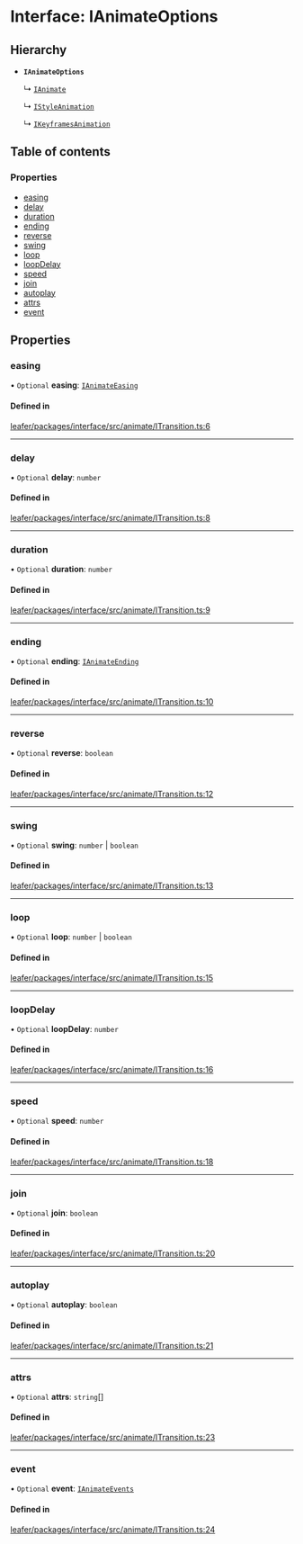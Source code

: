 # Interface: IAnimateOptions

## Hierarchy

- **`IAnimateOptions`**

  ↳ [`IAnimate`](IAnimate.md)

  ↳ [`IStyleAnimation`](IStyleAnimation.md)

  ↳ [`IKeyframesAnimation`](IKeyframesAnimation.md)

## Table of contents

### Properties

- [easing](IAnimateOptions.md#easing)
- [delay](IAnimateOptions.md#delay)
- [duration](IAnimateOptions.md#duration)
- [ending](IAnimateOptions.md#ending)
- [reverse](IAnimateOptions.md#reverse)
- [swing](IAnimateOptions.md#swing)
- [loop](IAnimateOptions.md#loop)
- [loopDelay](IAnimateOptions.md#loopdelay)
- [speed](IAnimateOptions.md#speed)
- [join](IAnimateOptions.md#join)
- [autoplay](IAnimateOptions.md#autoplay)
- [attrs](IAnimateOptions.md#attrs)
- [event](IAnimateOptions.md#event)

## Properties

### easing

• `Optional` **easing**: [`IAnimateEasing`](../modules.md#ianimateeasing)

#### Defined in

[leafer/packages/interface/src/animate/ITransition.ts:6](https://github.com/leaferjs/leafer/blob/a596007/packages/interface/src/animate/ITransition.ts#L6)

___

### delay

• `Optional` **delay**: `number`

#### Defined in

[leafer/packages/interface/src/animate/ITransition.ts:8](https://github.com/leaferjs/leafer/blob/a596007/packages/interface/src/animate/ITransition.ts#L8)

___

### duration

• `Optional` **duration**: `number`

#### Defined in

[leafer/packages/interface/src/animate/ITransition.ts:9](https://github.com/leaferjs/leafer/blob/a596007/packages/interface/src/animate/ITransition.ts#L9)

___

### ending

• `Optional` **ending**: [`IAnimateEnding`](../modules.md#ianimateending)

#### Defined in

[leafer/packages/interface/src/animate/ITransition.ts:10](https://github.com/leaferjs/leafer/blob/a596007/packages/interface/src/animate/ITransition.ts#L10)

___

### reverse

• `Optional` **reverse**: `boolean`

#### Defined in

[leafer/packages/interface/src/animate/ITransition.ts:12](https://github.com/leaferjs/leafer/blob/a596007/packages/interface/src/animate/ITransition.ts#L12)

___

### swing

• `Optional` **swing**: `number` \| `boolean`

#### Defined in

[leafer/packages/interface/src/animate/ITransition.ts:13](https://github.com/leaferjs/leafer/blob/a596007/packages/interface/src/animate/ITransition.ts#L13)

___

### loop

• `Optional` **loop**: `number` \| `boolean`

#### Defined in

[leafer/packages/interface/src/animate/ITransition.ts:15](https://github.com/leaferjs/leafer/blob/a596007/packages/interface/src/animate/ITransition.ts#L15)

___

### loopDelay

• `Optional` **loopDelay**: `number`

#### Defined in

[leafer/packages/interface/src/animate/ITransition.ts:16](https://github.com/leaferjs/leafer/blob/a596007/packages/interface/src/animate/ITransition.ts#L16)

___

### speed

• `Optional` **speed**: `number`

#### Defined in

[leafer/packages/interface/src/animate/ITransition.ts:18](https://github.com/leaferjs/leafer/blob/a596007/packages/interface/src/animate/ITransition.ts#L18)

___

### join

• `Optional` **join**: `boolean`

#### Defined in

[leafer/packages/interface/src/animate/ITransition.ts:20](https://github.com/leaferjs/leafer/blob/a596007/packages/interface/src/animate/ITransition.ts#L20)

___

### autoplay

• `Optional` **autoplay**: `boolean`

#### Defined in

[leafer/packages/interface/src/animate/ITransition.ts:21](https://github.com/leaferjs/leafer/blob/a596007/packages/interface/src/animate/ITransition.ts#L21)

___

### attrs

• `Optional` **attrs**: `string`[]

#### Defined in

[leafer/packages/interface/src/animate/ITransition.ts:23](https://github.com/leaferjs/leafer/blob/a596007/packages/interface/src/animate/ITransition.ts#L23)

___

### event

• `Optional` **event**: [`IAnimateEvents`](IAnimateEvents.md)

#### Defined in

[leafer/packages/interface/src/animate/ITransition.ts:24](https://github.com/leaferjs/leafer/blob/a596007/packages/interface/src/animate/ITransition.ts#L24)
